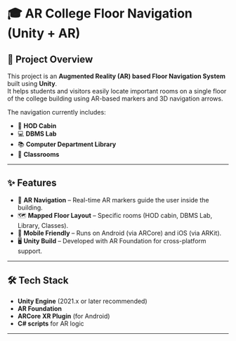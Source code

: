 # 🎓 AR College Floor Navigation (Unity + AR)

## 📌 Project Overview
This project is an **Augmented Reality (AR) based Floor Navigation System** built using **Unity**.  
It helps students and visitors easily locate important rooms on a single floor of the college building using AR-based markers and 3D navigation arrows.

The navigation currently includes:
- 🏢 **HOD Cabin**  
- 💻 **DBMS Lab**  
- 📚 **Computer Department Library**  
- 🏫 **Classrooms**  

---

## ✨ Features
- 📍 **AR Navigation** – Real-time AR markers guide the user inside the building.  
- 🗺 **Mapped Floor Layout** – Specific rooms (HOD cabin, DBMS Lab, Library, Classes).  
- 📱 **Mobile Friendly** – Runs on Android (via ARCore) and iOS (via ARKit).  
- 🖥 **Unity Build** – Developed with AR Foundation for cross-platform support.  

---

## 🛠 Tech Stack
- **Unity Engine** (2021.x or later recommended)  
- **AR Foundation**  
- **ARCore XR Plugin** (for Android)   
- **C# scripts** for AR logic  

---

